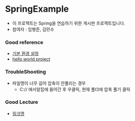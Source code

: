# SpringExample
- 이 프로젝트는 Spring을 연습하기 위한 게시판 프로젝트입니다.
- 참여자 : 임병준, 김민수

### Good reference
- [기본 환경 설정](https://freestrokes.tistory.com/78?category=1073732)
- [hello world project](https://examples.javacodegeeks.com/enterprise-java/spring/boot/spring-boot-hello-world-example/)

### TroubleShooting
- 파일명이 너무 길어 압축이 안풀리는 경우
  - C:// 에서알집에 들어간 후 우클릭, 현재 폴더에 압축 풀기 클릭

### Good Lecture
- [링크명](https://www.inflearn.com/course/spring/dashboard)
